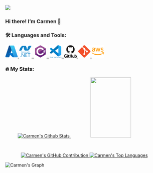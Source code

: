 ![](https://komarev.com/ghpvc/?username=carmenlup)
### Hi there! I’m Carmen 👋

### :hammer_and_wrench: Languages and Tools:

<p align="left"> 
  <a href="https://azure.microsoft.com/en-us/get-started/" target="_blank" rel="noreferrer"> 
    <img src="https://github.com/devicons/devicon/blob/master/icons/azure/azure-original.svg"  title="Azure" alt="Azure" width="40" height="40"/>
   </a>
  <a href="https://learn.microsoft.com/en-us/dotnet/" target="_blank" rel="noreferrer"> 
    <img src="https://github.com/devicons/devicon/blob/master/icons/dot-net/dot-net-plain-wordmark.svg" title=".Net" alt=".Net" width="40" height="40"/>&nbsp;
  </a>
  <a href="https://learn.microsoft.com/en-us/dotnet/csharp/" target="_blank" rel="noreferrer"> 
    <img src="https://github.com/devicons/devicon/blob/master/icons/csharp/csharp-original.svg" title="C#" alt="C#" width="40" height="40"/>&nbsp;
  </a>
  <a href="https://code.visualstudio.com/docs" target="_blank" rel="noreferrer"> 
    <img src="https://github.com/devicons/devicon/blob/master/icons/vscode/vscode-original-wordmark.svg" title="VSCode" alt="VsCode" width="40" height="40"/>&nbsp;
  </a>
  <a href="https://learn.microsoft.com/en-us/dotnet/" target="_blank" rel="noreferrer"> 
    <img src="https://github.com/devicons/devicon/blob/master/icons/github/github-original-wordmark.svg" title="Git Hub" **alt="Git Hub" width="40" height="40" background="white"/>
  </a>
  <a href="https://learn.microsoft.com/en-us/dotnet/" target="_blank" rel="noreferrer"> 
    <img src="https://github.com/devicons/devicon/blob/master/icons/git/git-original.svg" title="Git" **alt="Git" width="40" height="40"/>
  </a>
  <a href="https://docs.aws.amazon.com/" target="_blank" rel="noreferrer"> 
    <img src="https://github.com/devicons/devicon/blob/master/icons//amazonwebservices/amazonwebservices-plain-wordmark.svg"  title="AWS" alt="AWS" width="40" height="40"/>
   </a>
  
  <a href="https://learn.microsoft.com/en-us/dotnet/" target="_blank" rel="noreferrer"> 
  </a>
  
</p>

### :fire: My Stats:
<p align="center">
  <a href="https://github.com/carmenlup"><img alt="Carmen's Github Stats" src="https://github-readme-stats.vercel.app/api?username=carmenlup&custom_title=Carmen's%20Github%20Stats&count_private=true&show_icons=true&theme=merko" height="192px" width="48.5%"/>
  <a href="https://github.com/carmenlup">
    <img src="https://github-readme-streak-stats.herokuapp.com/?user=carmenlup&theme=merko" height="192px" width="50.5%"/>
  </a>
</p>
<br />

<p align="center">
  <a href="https://github.com/carmenlup">
    <img src="https://github-profile-summary-cards.vercel.app/api/cards/profile-details?username=carmenlup&theme=merko" height="218px" width="75.5%" alt="Carmen's GitHub Contribution"/>
  </a>
  </a><a href="https://github.com/carmenlup"><img alt="Carmen's Top Languages" src="https://github-readme-stats.vercel.app/api/top-langs/?username=carmenlup&langs_count=8&theme=merko" height="218px" width="22.5%" /></a>
</p>

![Carmen's Graph](https://github-readme-activity-graph.vercel.app/graph?username=carmenlup&custom_title=Carmen's%20GitHub%20Activity%20Graph&bg_color=0D1117&theme=merko&area=true)

<!---
carmenlup/carmenlup is a ✨ special ✨ repository because its `README.md` (this file) appears on your GitHub profile.
You can click the Preview link to take a look at your changes.
--->
